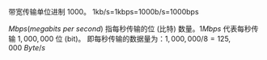 带宽传输单位进制 1000。
1kb/s=1kbps=1000b/s=1000bps

$Mbps(megabits~per~second)$ 指每秒传输的位 (比特) 数量。$1Mbps$ 代表每秒传输 $1,000,000$ 位 (bit)。
即每秒传输的数据量为：$1,000,000/8=125,000~Byte/s$